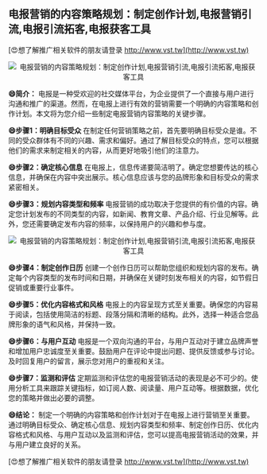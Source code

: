## **电报营销的内容策略规划：制定创作计划,电报营销引流,电报引流拓客,电报获客工具**

[😍想了解推广相关软件的朋友请登录 http://www.vst.tw](http://www.vst.tw)

 <center><img src="https://vst.tw/MP4/tuiguang/png/8.png" alt="电报营销的内容策略规划：制定创作计划,电报营销引流,电报引流拓客,电报获客工具"></center>

**😄简介：**
电报是一种受欢迎的社交媒体平台，为企业提供了一个直接与用户进行沟通和推广的渠道。然而，在电报上进行有效的营销需要一个明确的内容策略和创作计划。本文将为您介绍一些制定电报营销内容策略的关键步骤。

**😄步骤1：明确目标受众**
在制定任何营销策略之前，首先要明确目标受众是谁。不同的受众群体有不同的兴趣、需求和偏好。通过了解目标受众的特点，您可以根据他们的需求来制定相关的内容，从而更好地吸引他们的注意力。

**😄步骤2：确定核心信息**
在电报上，信息传递要简洁明了。确定您想要传达的核心信息，并确保在内容中突出展示。核心信息应该与您的品牌形象和目标受众的需求紧密相关。

**😄步骤3：规划内容类型和频率**
电报营销的成功取决于您提供的有价值的内容。确定您计划发布的不同类型的内容，如新闻、教育文章、产品介绍、行业见解等。此外，您还需要确定发布内容的频率，以保持用户的兴趣和参与度。

 <center><img src="https://vst.tw/MP4/tuiguang/png/0.png" alt="电报营销的内容策略规划：制定创作计划,电报营销引流,电报引流拓客,电报获客工具"></center>

**😄步骤4：制定创作日历**
创建一个创作日历可以帮助您组织和规划内容的发布。确定每个内容类型的发布时间和日期，并确保在关键时刻发布相关的内容，如节假日促销或重要行业事件。

**😄步骤5：优化内容格式和风格**
电报上的内容呈现方式至关重要。确保您的内容易于阅读，包括使用简洁的标题、段落分隔和清晰的结构。此外，选择一种适合您品牌形象的语气和风格，并保持一致。

**😄步骤6：与用户互动**
电报是一个双向沟通的平台，与用户互动对于建立品牌声誉和增加用户忠诚度至关重要。鼓励用户在评论中提出问题、提供反馈或参与讨论。及时回复用户的留言，展示您对用户的重视和关注。

**😄步骤7：监测和评估**
定期监测和评估您的电报营销活动的表现是必不可少的。使用分析工具来跟踪关键指标，如订阅人数、阅读量、用户互动等。根据数据，优化您的策略并做出必要的调整。

**😄结论：**
制定一个明确的内容策略和创作计划对于在电报上进行营销至关重要。通过明确目标受众、确定核心信息、规划内容类型和频率、制定创作日历、优化内容格式和风格、与用户互动以及监测和评估，您可以提高电报营销活动的效果，并与用户建立良好的关系。

[😍想了解推广相关软件的朋友请登录 http://www.vst.tw](http://www.vst.tw)



